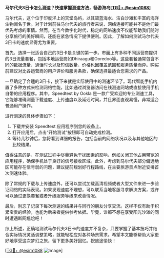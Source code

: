 **马尔代夫3日卡怎么测速？快速掌握测速方法，畅游海岛[[TG💪+ @esim1088](https://t.me/s/esim1088)]**

马尔代夫，这个位于印度洋上的天堂岛屿，以其碧蓝海水、洁白沙滩和丰富的海洋生物闻名于世。对于计划前往马尔代夫的旅行者来说，网络连接可能并不是他们最优先考虑的事情。然而，在当今数字化时代，稳定的网络速度不仅能帮助我们随时分享旅行的美好瞬间，还能在紧急情况下提供便利。因此，了解如何测试马尔代夫3日卡的速度显得尤为重要。

首先，选择一张适合自己的3日卡是关键的第一步。市面上有多种不同运营商提供的3日流量套餐，包括本地运营商如Dhiraagu和Ooredoo等。这些套餐通常包含不同的数据流量、通话时长以及短信数量，价格也因覆盖范围和服务质量而异。购买前建议对比各运营商的用户评价和服务条款，确保选择最适合您需求的产品。

一旦确定了合适的3日卡，接下来就是实际使用中的测速环节了。现代智能手机内置了多种方式来检测网络性能，比如通过浏览器访问在线测速网站或直接使用手机自带的应用程序。其中，Speedtest by Ookla 是一款广受欢迎的专业测速工具，它能够准确测量下载速度、上传速度以及延迟时间，并且界面直观易懂，非常适合普通用户操作。

进行测速的具体步骤如下：
1. 下载并安装 Speedtest 应用程序到您的设备上。
2. 打开应用后，点击“开始测试”按钮即可自动完成检测。
3. 等待几秒钟后，您将看到详细的报告，包括当前的网络状况以及与其他地区的比较结果。

值得注意的是，在测试过程中尽量避免干扰因素的影响，例如关闭其他占用带宽的应用程序，确保手机处于良好的信号接收区域。此外，考虑到马尔代夫部分偏远地区可能存在信号弱的问题，建议提前规划好行程路线，在主要旅游景点附近安排首次测速体验。

除了常规的下载与上传速度外，还可以尝试加载高清视频或者大型文件来进一步验证网络的实际表现。如果发现速度不理想，可以联系当地客服寻求解决方案，或许可以通过更换套餐或者升级服务等级来改善情况。

最后，别忘了记录下每次测速的结果并与同行的朋友分享交流。这样不仅有助于积累宝贵的经验，也能为后来者提供参考依据。毕竟，谁都不想在享受阳光沙滩的同时遭遇断网尴尬吧！

综上所述，正确地测试马尔代夫3日卡的速度并不复杂，只要掌握了基本技巧并结合实际情况灵活调整策略，就能轻松应对各种场景需求。希望本文能够帮助大家更好地享受这次梦幻之旅，留下更多美好回忆。祝旅途愉快！

[[TG💪+ @esim1088](https://t.me/s/esim1088) ![Image](https://i.postimg.cc/4NQfJmqS/Snipaste-2025-05-13-00-14-12.png)]